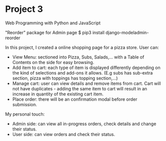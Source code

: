 # Project 3

Web Programming with Python and JavaScript

"Reorder" package for Admin page
 $ pip3 install django-modeladmin-reorder
 
In this project, I created a online shopping page for a pizza store. User can:
- View Menu: sectioned into Pizza, Subs, Salads,... with a Table of Contents on the side for easy browsing.
- Add item to cart: each type of item is displayed differently depending on the kind of selections and add-ons it allows. (E.g subs has sub-extra section, pizza with toppings has topping section,...)
- Manage cart: user can view details and remove items from cart. Cart will not have duplicates - adding the same item to cart will result in an increase in quantity of the existing cart item.
- Place order: there will be an confirmation modal before order submission.

My personal touch:
- Admin side: can view all in-progress orders, check details and change their status.
- User side: can view orders and check their status.